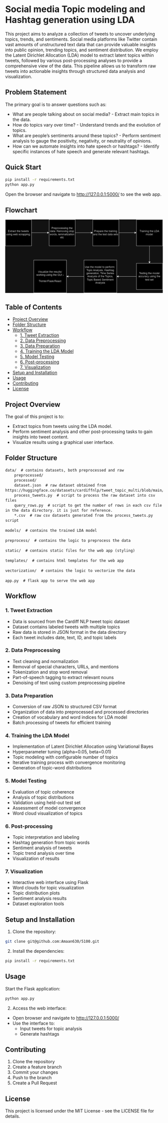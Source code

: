 # Social media Topic modeling and Hashtag generation using LDA

This project aims to analyze a collection of tweets to uncover underlying topics, trends, and sentiments. Social media platforms like Twitter contain vast amounts of unstructured text data that can provide valuable insights into public opinion, trending topics, and sentiment distribution. We employ the Latent Dirichlet Allocation (LDA) model to extract latent topics within tweets, followed by various post-processing analyses to provide a comprehensive view of the data. This pipeline allows us to transform raw tweets into actionable insights through structured data analysis and visualization.

## Problem Statement

The primary goal is to answer questions such as:
 - What are people talking about on social media? - Extract main topics in the data.
 - How do topics vary over time? - Understand trends and the evolution of topics.
 - What are people’s sentiments around these topics? - Perform sentiment analysis to gauge the positivity, negativity, or neutrality of 
opinions.
 - How can we automate insights into hate speech or hashtags? - Identify specific instances of hate speech and generate relevant hashtags.

## Quick Start

```bash
pip install -r requirements.txt
python app.py
```

Open the browser and navigate to http://127.0.0.1:5000/ to see the web app.

## Flowchart
![Alt text](Flowchart.png?raw=true "Title")

## Table of Contents
- [Project Overview](#project-overview)
- [Folder Structure](#folder-structure)
- [Workflow](#workflow)
  - [1. Tweet Extraction](#1-tweet-extraction)
  - [2. Data Preprocessing](#2-data-preprocessing)
  - [3. Data Preparation](#3-data-preparation)
  - [4. Training the LDA Model](#4-training-the-lda-model)
  - [5. Model Testing](#5-model-testing)
  - [6. Post-processing](#6-post-processing)
  - [7. Visualization](#7-visualization)
- [Setup and Installation](#setup-and-installation)
- [Usage](#usage)
- [Contributing](#contributing)
- [License](#license)

## Project Overview

The goal of this project is to:
- Extract topics from tweets using the LDA model.
- Perform sentiment analysis and other post-processing tasks to gain insights into tweet content.
- Visualize results using a graphical user interface.

## Folder Structure

```
data/  # contains datasets, both preprocessed and raw
    preprocessed/
    processed/
    dataset.json  # raw dataset obtained from https://huggingface.co/datasets/cardiffnlp/tweet_topic_multi/blob/main/dataset/split_random/train_random.multi.json
    process_tweets.py  # script to process the raw dataset into csv files
    query_rows.py  # script to get the number of rows in each csv file in the data directory. it is just for reference.
    *.csv  # raw csv datasets generated from the process_tweets.py script

models/  # contains the trained LDA model

preprocess/  # contains the logic to preprocess the data

static/  # contains static files for the web app (styling)

templates/  # contains html templates for the web app

vectorization/  # contains the logic to vectorize the data

app.py  # flask app to serve the web app
```

## Workflow

### 1. Tweet Extraction
- Data is sourced from the Cardiff NLP tweet topic dataset
- Dataset contains labeled tweets with multiple topics
- Raw data is stored in JSON format in the data directory
- Each tweet includes date, text, ID, and topic labels

### 2. Data Preprocessing
- Text cleaning and normalization
- Removal of special characters, URLs, and mentions
- Tokenization and stop word removal
- Part-of-speech tagging to extract relevant nouns
- Denoising of text using custom preprocessing pipeline

### 3. Data Preparation
- Conversion of raw JSON to structured CSV format
- Organization of data into preprocessed and processed directories
- Creation of vocabulary and word indices for LDA model
- Batch processing of tweets for efficient training

### 4. Training the LDA Model
- Implementation of Latent Dirichlet Allocation using Variational Bayes
- Hyperparameter tuning (alpha=0.05, beta=0.01)
- Topic modeling with configurable number of topics
- Iterative training process with convergence monitoring
- Generation of topic-word distributions

### 5. Model Testing
- Evaluation of topic coherence
- Analysis of topic distributions
- Validation using held-out test set
- Assessment of model convergence
- Word cloud visualization of topics

### 6. Post-processing
- Topic interpretation and labeling
- Hashtag generation from topic words
- Sentiment analysis of tweets
- Topic trend analysis over time
- Visualization of results

### 7. Visualization
- Interactive web interface using Flask
- Word clouds for topic visualization
- Topic distribution plots
- Sentiment analysis results
- Dataset exploration tools


## Setup and Installation

1. Clone the repository:

```bash
git clone git@github.com:Amaan630/5100.git
```

2. Install the dependencies:

```bash
pip install -r requirements.txt
```

## Usage

Start the Flask application:

```bash
python app.py
```


2. Access the web interface:
- Open browser and navigate to http://127.0.0.1:5000/
- Use the interface to:
  - Input tweets for topic analysis
  - Generate hashtags

## Contributing

1. Clone the repository
2. Create a feature branch
3. Commit your changes
4. Push to the branch
5. Create a Pull Request

## License

This project is licensed under the MIT License - see the LICENSE file for details.